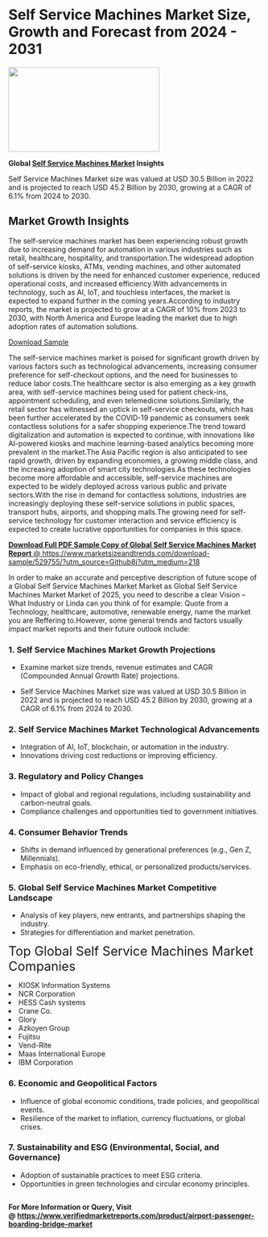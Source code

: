 <H1>Self Service Machines Market Size, Growth and Forecast from 2024 - 2031</H1><img class="aligncenter size-medium wp-image-584254" src="https://thirdeyenews.in/wp-content/uploads/2024/09/Global-Market-Research-300x168.jpeg" alt="" width="300" height="168" /><p><strong>Global&nbsp;<a href="https://www.marketsizeandtrends.com/download-sample/529755/?utm_source=Github8j?utm_medium=218">Self Service Machines Market</a> Insights</strong></p><p>Self Service Machines Market size was valued at USD 30.5 Billion in 2022 and is projected to reach USD 45.2 Billion by 2030, growing at a CAGR of 6.1% from 2024 to 2030.</p><p><h2>Market Growth Insights</h2> <p>The self-service machines market has been experiencing robust growth due to increasing demand for automation in various industries such as retail, healthcare, hospitality, and transportation.The widespread adoption of self-service kiosks, ATMs, vending machines, and other automated solutions is driven by the need for enhanced customer experience, reduced operational costs, and increased efficiency.With advancements in technology, such as AI, IoT, and touchless interfaces, the market is expected to expand further in the coming years.According to industry reports, the market is projected to grow at a CAGR of 10% from 2023 to 2030, with North America and Europe leading the market due to high adoption rates of automation solutions.</p> <p><a href="#">Download Sample</a></p> <p>The self-service machines market is poised for significant growth driven by various factors such as technological advancements, increasing consumer preference for self-checkout options, and the need for businesses to reduce labor costs.The healthcare sector is also emerging as a key growth area, with self-service machines being used for patient check-ins, appointment scheduling, and even telemedicine solutions.Similarly, the retail sector has witnessed an uptick in self-service checkouts, which has been further accelerated by the COVID-19 pandemic as consumers seek contactless solutions for a safer shopping experience.The trend toward digitalization and automation is expected to continue, with innovations like AI-powered kiosks and machine learning-based analytics becoming more prevalent in the market.The Asia Pacific region is also anticipated to see rapid growth, driven by expanding economies, a growing middle class, and the increasing adoption of smart city technologies.As these technologies become more affordable and accessible, self-service machines are expected to be widely deployed across various public and private sectors.With the rise in demand for contactless solutions, industries are increasingly deploying these self-service solutions in public spaces, transport hubs, airports, and shopping malls.The growing need for self-service technology for customer interaction and service efficiency is expected to create lucrative opportunities for companies in this space.<p><a href="#"></p><p><span class=""><strong>Download Full PDF Sample Copy of Global Self Service Machines Market Report</strong> @ <a href="https://www.marketsizeandtrends.com/download-sample/529755/?utm_source=Github8j?utm_medium=218" target="_blank">https://www.marketsizeandtrends.com/download-sample/529755/?utm_source=Github8j?utm_medium=218</a></span></p><p>In order to make an accurate and perceptive description of future scope of a Global&nbsp;Self Service Machines Market Market as Global&nbsp;Self Service Machines Market Market of 2025, you need to describe a clear Vision &ndash; What Industry or Linda can you think of for example: Quote from a Technology, healthcare, automotive, renewable energy, name the market you are Reffering to.However, some general trends and factors usually impact market reports and their future outlook include:</p><h3>1.&nbsp;<strong>Self Service Machines Market Growth Projections</strong></h3><ul><li>Examine market size trends, revenue estimates and CAGR (Compounded Annual Growth Rate) projections.</li><li><p>Self Service Machines Market size was valued at USD 30.5 Billion in 2022 and is projected to reach USD 45.2 Billion by 2030, growing at a CAGR of 6.1% from 2024 to 2030.</p></li></ul><h3>2.&nbsp;<strong>Self Service Machines Market Technological Advancements</strong></h3><ul><li>Integration of AI, IoT, blockchain, or automation in the industry.</li><li>Innovations driving cost reductions or improving efficiency.</li></ul><h3>3.&nbsp;<strong>Regulatory and Policy Changes</strong></h3><ul><li>Impact of global and regional regulations, including sustainability and carbon-neutral goals.</li><li>Compliance challenges and opportunities tied to government initiatives.</li></ul><h3>4.&nbsp;<strong>Consumer Behavior Trends</strong></h3><ul><li>Shifts in demand influenced by generational preferences (e.g., Gen Z, Millennials).</li><li>Emphasis on eco-friendly, ethical, or personalized products/services.</li></ul><h3>5.&nbsp;<strong>Global Self Service Machines Market Competitive Landscape</strong></h3><ul><li>Analysis of key players, new entrants, and partnerships shaping the industry.</li><li>Strategies for differentiation and market penetration.</li></ul><p data-pm-slice="1 1 []"><span style="color: inherit; font-family: inherit; font-size: 25px;">Top Global Self Service Machines Market Companies</span></p><div class="" data-test-id=""><p><li>KIOSK Information Systems</li><li> NCR Corporation</li><li> HESS Cash systems</li><li> Crane Co.</li><li> Glory</li><li> Azkoyen Group</li><li> Fujitsu</li><li> Vend-Rite</li><li> Maas International Europe</li><li> IBM Corporation</li></p></div><h3>6.&nbsp;<strong>Economic and Geopolitical Factors</strong></h3><ul><li>Influence of global economic conditions, trade policies, and geopolitical events.</li><li>Resilience of the market to inflation, currency fluctuations, or global crises.</li></ul><h3>7.&nbsp;<strong>Sustainability and ESG (Environmental, Social, and Governance)</strong></h3><ul><li>Adoption of sustainable practices to meet ESG criteria.</li><li>Opportunities in green technologies and circular economy principles.</li></ul><h2><strong style="font-size: 14px;">For More Information or Query, Visit @&nbsp;</strong><a style="background-color: #ffffff; font-size: 14px;" href="https://www.marketsizeandtrends.com/report/self-service-machines-market/" target="_blank">https://www.verifiedmarketreports.com/product/airport-passenger-boarding-bridge-market</a></h2>